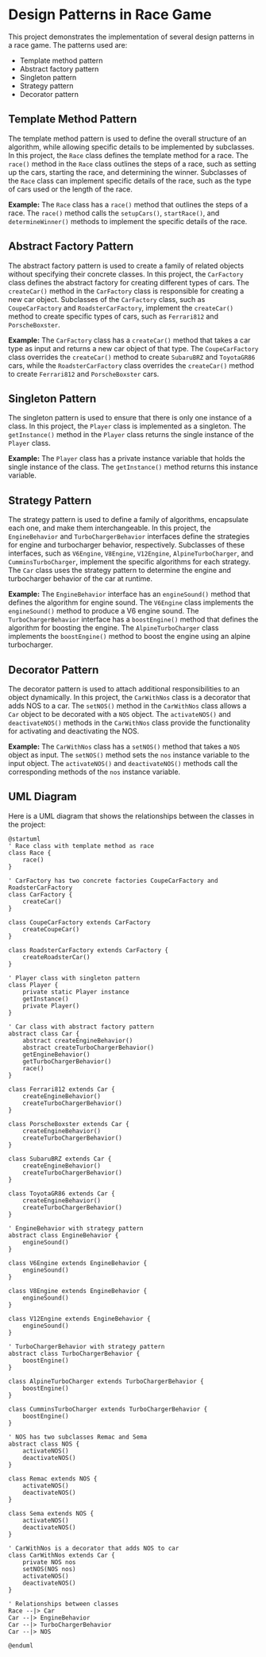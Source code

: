# Design Patterns in Race Game

This project demonstrates the implementation of several design patterns in a race game. The patterns used are:

* Template method pattern
* Abstract factory pattern
* Singleton pattern
* Strategy pattern
* Decorator pattern

## Template Method Pattern

The template method pattern is used to define the overall structure of an algorithm, while allowing specific details to be implemented by subclasses. In this project, the `Race` class defines the template method for a race. The `race()` method in the `Race` class outlines the steps of a race, such as setting up the cars, starting the race, and determining the winner. Subclasses of the `Race` class can implement specific details of the race, such as the type of cars used or the length of the race.

**Example:** The `Race` class has a `race()` method that outlines the steps of a race. The `race()` method calls the `setupCars()`, `startRace()`, and `determineWinner()` methods to implement the specific details of the race.

## Abstract Factory Pattern

The abstract factory pattern is used to create a family of related objects without specifying their concrete classes. In this project, the `CarFactory` class defines the abstract factory for creating different types of cars. The `createCar()` method in the `CarFactory` class is responsible for creating a new car object. Subclasses of the `CarFactory` class, such as `CoupeCarFactory` and `RoadsterCarFactory`, implement the `createCar()` method to create specific types of cars, such as `Ferrari812` and `PorscheBoxster`.

**Example:** The `CarFactory` class has a `createCar()` method that takes a car type as input and returns a new car object of that type. The `CoupeCarFactory` class overrides the `createCar()` method to create `SubaruBRZ` and `ToyotaGR86` cars, while the `RoadsterCarFactory` class overrides the `createCar()` method to create `Ferrari812` and `PorscheBoxster` cars.

## Singleton Pattern

The singleton pattern is used to ensure that there is only one instance of a class. In this project, the `Player` class is implemented as a singleton. The `getInstance()` method in the `Player` class returns the single instance of the `Player` class.

**Example:** The `Player` class has a private instance variable that holds the single instance of the class. The `getInstance()` method returns this instance variable.

## Strategy Pattern

The strategy pattern is used to define a family of algorithms, encapsulate each one, and make them interchangeable. In this project, the `EngineBehavior` and `TurboChargerBehavior` interfaces define the strategies for engine and turbocharger behavior, respectively. Subclasses of these interfaces, such as `V6Engine`, `V8Engine`, `V12Engine`, `AlpineTurboCharger`, and `CumminsTurboCharger`, implement the specific algorithms for each strategy. The `Car` class uses the strategy pattern to determine the engine and turbocharger behavior of the car at runtime.

**Example:** The `EngineBehavior` interface has an `engineSound()` method that defines the algorithm for engine sound. The `V6Engine` class implements the `engineSound()` method to produce a V6 engine sound. The `TurboChargerBehavior` interface has a `boostEngine()` method that defines the algorithm for boosting the engine. The `AlpineTurboCharger` class implements the `boostEngine()` method to boost the engine using an alpine turbocharger.

## Decorator Pattern

The decorator pattern is used to attach additional responsibilities to an object dynamically. In this project, the `CarWithNos` class is a decorator that adds NOS to a car. The `setNOS()` method in the `CarWithNos` class allows a `Car` object to be decorated with a `NOS` object. The `activateNOS()` and `deactivateNOS()` methods in the `CarWithNos` class provide the functionality for activating and deactivating the NOS.

**Example:** The `CarWithNos` class has a `setNOS()` method that takes a `NOS` object as input. The `setNOS()` method sets the `nos` instance variable to the input object. The `activateNOS()` and `deactivateNOS()` methods call the corresponding methods of the `nos` instance variable.

## UML Diagram

Here is a UML diagram that shows the relationships between the classes in the project:

```plantuml
@startuml
' Race class with template method as race
class Race {
    race()
}

' CarFactory has two concrete factories CoupeCarFactory and RoadsterCarFactory
class CarFactory {
    createCar()
}

class CoupeCarFactory extends CarFactory
    createCoupeCar()
}

class RoadsterCarFactory extends CarFactory {
    createRoadsterCar()
}

' Player class with singleton pattern
class Player {
    private static Player instance
    getInstance()
    private Player()
}

' Car class with abstract factory pattern
abstract class Car {
    abstract createEngineBehavior()
    abstract createTurboChargerBehavior()
    getEngineBehavior()
    getTurboChargerBehavior()
    race()
}

class Ferrari812 extends Car {
    createEngineBehavior()
    createTurboChargerBehavior()
}

class PorscheBoxster extends Car {
    createEngineBehavior()
    createTurboChargerBehavior()
}

class SubaruBRZ extends Car {
    createEngineBehavior()
    createTurboChargerBehavior()
}

class ToyotaGR86 extends Car {
    createEngineBehavior()
    createTurboChargerBehavior()
}

' EngineBehavior with strategy pattern
abstract class EngineBehavior {
    engineSound()
}

class V6Engine extends EngineBehavior {
    engineSound()
}

class V8Engine extends EngineBehavior {
    engineSound()
}

class V12Engine extends EngineBehavior {
    engineSound()
}

' TurboChargerBehavior with strategy pattern
abstract class TurboChargerBehavior {
    boostEngine()
}

class AlpineTurboCharger extends TurboChargerBehavior {
    boostEngine()
}

class CumminsTurboCharger extends TurboChargerBehavior {
    boostEngine()
}

' NOS has two subclasses Remac and Sema
abstract class NOS {
    activateNOS()
    deactivateNOS()
}

class Remac extends NOS {
    activateNOS()
    deactivateNOS()
}

class Sema extends NOS {
    activateNOS()
    deactivateNOS()
}

' CarWithNos is a decorator that adds NOS to car
class CarWithNos extends Car {
    private NOS nos
    setNOS(NOS nos)
    activateNOS()
    deactivateNOS()
}

' Relationships between classes
Race --|> Car
Car --|> EngineBehavior
Car --|> TurboChargerBehavior
Car --|> NOS

@enduml
